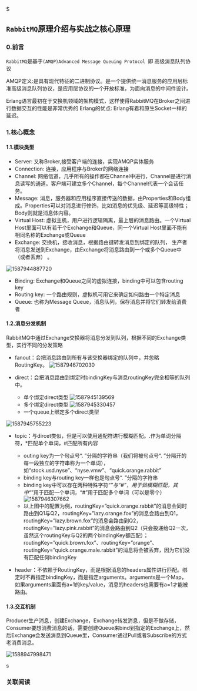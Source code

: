 $

## `RabbitMQ`原理介绍与实战之核心原理

### 0.前言

`RabbitMQ`是基于`(AMQP)Advanced Message Queuing Protocol `即 高级消息队列协议 

AMQP定义:是具有现代特征的二进制协议。是一个提供统一消息服务的应用层标准高级消息队列协议，是应用层协议的一个开放标准，为面向消息的中间件设计。

Erlang语言最初在于交换机领域的架构模式，这样使得RabbitMQ在Broker之间进行数据交互的性能是非常优秀的
Erlang的优点: Erlang有着和原生Socket一样的延迟。

### 1.核心概念

#### 1.1.模块类型

- Server: 又称Broker,接受客户端的连接，实现AMQP实体服务
- Connection: 连接，应用程序与Broker的网络连接
- Channel: 网络信道，几乎所有的操作都在Channel中进行，Channel是进行消息读写的通道。客户端可建立多个Channel，每个Channel代表一个会话任务。
- Message: 消息，服务器和应用程序直接传送的数据，由Properties和Body组成。Properties可以对消息进行修饰，比如消息的优先级、延迟等高级特性；Body则就是消息体内容。
- Virtual Host: 虚拟主机，用户进行逻辑隔离，最上层的消息路由。一个Virtual Host里面可以有若干个Exchange和Queue，同一个Virtual Host里面不能有相同名称的Exchange或Queue
- Exchange: 交换机，接收消息，根据路由键转发消息到绑定的队列， 生产者将消息发送到Exchange，由Exchange将消息路由到一个或多个Queue中（或者丢弃） 。

![1587944887720](D:\Dev\SrcCode\spring-boot-climbing\data-climbing-manuscripts\src\main\element\message\RabbitMQ\RabbitMQ原理介绍与实战之核心原理.assets\1587944887720.png)

- Binding: Exchange和Queue之间的虚拟连接，binding中可以包含routing key
- Routing key: 一个路由规则，虚拟机可用它来确定如何路由一个特定消息
- Queue: 也称为Message Queue，消息队列，保存消息并将它们转发给消费者

#### 1.2.消息分发机制

RabbitMQ中通过Exchange交换器将消息分发到队列，根据不同的Exchange类型，实行不同的分发策略

- fanout：会把消息路由到所有与该交换器绑定的队列中，并忽略RoutingKey。
![1587946702030](D:\Dev\SrcCode\spring-boot-climbing\data-climbing-manuscripts\src\main\element\message\RabbitMQ\RabbitMQ原理介绍与实战之核心原理.assets\1587946702030.png)

- direct：会把消息路由到绑定时bindingKey与消息routingKey完全相等的队列中。
  - 单个绑定direct类型
![1587945139569](D:\Dev\SrcCode\spring-boot-climbing\data-climbing-manuscripts\src\main\element\message\RabbitMQ\RabbitMQ原理介绍与实战之核心原理.assets\1587945139569.png)
  - 多个绑定direct类型
![1587945330457](D:\Dev\SrcCode\spring-boot-climbing\data-climbing-manuscripts\src\main\element\message\RabbitMQ\RabbitMQ原理介绍与实战之核心原理.assets\1587945330457.png)
  - 一个queue上绑定多个direct类型
  

![1587945755223](D:\Dev\SrcCode\spring-boot-climbing\data-climbing-manuscripts\src\main\element\message\RabbitMQ\RabbitMQ原理介绍与实战之核心原理.assets\1587945755223.png)


- topic：与dircet类似，但是可以使用通配符进行模糊匹配。.作为单词分隔符，*匹配单个单词，#匹配所有内容

  	- outing key为一个句点号“. ”分隔的字符串（我们将被句点号“. ”分隔开的每一段独立的字符串称为一个单词），如“stock.usd.nyse”、“nyse.vmw”、“quick.orange.rabbit”
    - binding key与routing key一样也是句点号“. ”分隔的字符串
    - binding key中可以存在两种特殊字符“*”与“#”，用于做模糊匹配，其中“*”用于匹配一个单词，“#”用于匹配多个单词（可以是零个）
  ![1587946307662](D:\Dev\SrcCode\spring-boot-climbing\data-climbing-manuscripts\src\main\element\message\RabbitMQ\RabbitMQ原理介绍与实战之核心原理.assets\1587946307662.png)
  - 以上图中的配置为例，routingKey=”quick.orange.rabbit”的消息会同时路由到Q1与Q2，routingKey=”lazy.orange.fox”的消息会路由到Q1，routingKey=”lazy.brown.fox”的消息会路由到Q2，routingKey=”lazy.pink.rabbit”的消息会路由到Q2（只会投递给Q2一次，虽然这个routingKey与Q2的两个bindingKey都匹配）；routingKey=”quick.brown.fox”、routingKey=”orange”、routingKey=”quick.orange.male.rabbit”的消息将会被丢弃，因为它们没有匹配任何bindingKey
- header：不依赖于RoutingKey，而是根据消息的headers属性进行匹配。绑定时不再指定bindingKey，而是指定arguments。arguments是一个Map，如果arguments里面有a=1的key/value，消息的headers也需要有a=1才能被路由。

#### 1.3.交互机制

Producer生产消息，创建Exchange，Exchange转发消息，但是不做存储，Consumer要想消费消息的话，需要创建Queue来bind到指定的Exchange上，然后Exchange会发送消息到Queue里，Consumer通过Pull或者Subscribe的方式老消费消息。

![1588947998471](D:\Dev\SrcCode\spring-boot-climbing\data-climbing-manuscripts\src\main\element\message\RabbitMQ\RabbitMQ原理介绍与实战之核心原理.assets\1588947998471.png)

s



### 关联阅读

